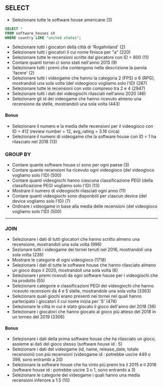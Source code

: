 ## SELECT
- Selezionare tutte le software house americane (3)

```sql
SELECT *
FROM software_houses sh 
WHERE country LIKE "united states";
```

- Selezionare tutti i giocatori della città di 'Rogahnland' (2)
- Selezionare tutti i giocatori il cui nome finisce per "a" (220)
- Selezionare tutte le recensioni scritte dal giocatore con ID = 800 (11)
- Contare quanti tornei ci sono stati nell'anno 2015 (9)
- Selezionare tutti i premi che contengono nella descrizione la parola 'facere' (2)
- Selezionare tutti i videogame che hanno la categoria 2 (FPS) o 6 (RPG), mostrandoli una sola volta (del videogioco vogliamo solo l'ID) (287)
- Selezionare tutte le recensioni con voto compreso tra 2 e 4 (2947)
- Selezionare tutti i dati dei videogiochi rilasciati nell'anno 2020 (46)
- Selezionare gli id dei videogame che hanno ricevuto almeno una recensione da stelle, mostrandoli una sola volta (443)


#### Bonus
- Selezionare il numero e la media delle recensioni per il videogioco con ID = 412 (review number = 12, avg_rating = 3.16 circa)
- Selezionare il numero di videogame che la software house con ID = 1 ha rilasciato nel 2018 (13)

### GROUP BY
- Contare quante software house ci sono per ogni paese (3)
- Contare quante recensioni ha ricevuto ogni videogioco (del videogioco vogliamo solo l'ID) (500)
- Contare quanti videogiochi hanno ciascuna classificazione PEGI (della classificazione PEGI vogliamo solo l'ID) (13)
- Mostrare il numero di videogiochi rilasciati ogni anno (11)
- Contare quanti videogiochi sono disponbiili per ciascun device (del device vogliamo solo l'ID) (7)
- Ordinare i videogame in base alla media delle recensioni (del videogioco vogliamo solo l'ID) (500)

---

### JOIN

- Selezionare i dati di tutti giocatori che hanno scritto almeno una recensione, mostrandoli una sola volta (996)
- Sezionare tutti i videogame dei tornei tenuti nel 2016, mostrandoli una sola volta (226)
- Mostrare le categorie di ogni videogioco (1718)
- Selezionare i dati di tutte le software house che hanno rilasciato almeno un gioco dopo il 2020, mostrandoli una sola volta (6)
- Selezionare i premi ricevuti da ogni software house per i videogiochi che ha prodotto (55)
- Selezionare categorie e classificazioni PEGI dei videogiochi che hanno ricevuto recensioni da 4 e 5 stelle, mostrandole una sola volta (3363)
- Selezionare quali giochi erano presenti nei tornei nei quali hanno partecipato i giocatori il cui nome inizia per 'S' (474)
- Selezionare le città in cui è stato giocato il gioco dell'anno del 2018 (36)
- Selezionare i giocatori che hanno giocato al gioco più atteso del 2018 in un torneo del 2019 (3306)

#### Bonus
- Selezionare i dati della prima software house che ha rilasciato un gioco, assieme ai dati del gioco stesso (software house id : 5)
- Selezionare i dati del videogame (id, name, release_date, totale recensioni) con più recensioni (videogame id : potrebbe uscire 449 o 398, sono entrambi a 20)
- Selezionare la software house che ha vinto più premi tra il 2015 e il 2016 (software house id : potrebbe uscire 3 o 1, sono entrambi a 3)
- Selezionare le categorie dei videogame i quali hanno una media recensioni inferiore a 1.5 (10)